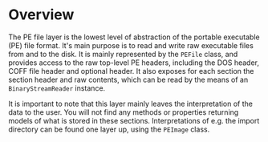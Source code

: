 # Overview

The PE file layer is the lowest level of abstraction of the portable
executable (PE) file format. It\'s main purpose is to read and write raw
executable files from and to the disk. It is mainly represented by the
`PEFile` class, and provides access to the raw top-level PE headers,
including the DOS header, COFF file header and optional header. It also
exposes for each section the section header and raw contents, which can
be read by the means of an `BinaryStreamReader` instance.

It is important to note that this layer mainly leaves the interpretation
of the data to the user. You will not find any methods or properties
returning models of what is stored in these sections. Interpretations of
e.g. the import directory can be found one layer up, using the `PEImage`
class.
